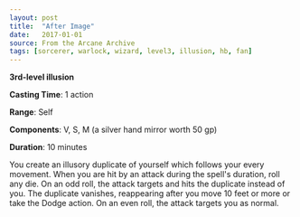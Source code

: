 ```yaml
---
layout: post
title:  "After Image"
date:   2017-01-01
source: From the Arcane Archive
tags: [sorcerer, warlock, wizard, level3, illusion, hb, fan]
---
```


**3rd-level illusion**

**Casting Time**: 1 action

**Range**: Self

**Components**: V, S, M (a silver hand mirror worth 50 gp)

**Duration**: 10 minutes

You create an illusory duplicate of yourself which follows your every movement. When you are hit by an attack during the spell's duration, roll any die. On an odd roll, the attack targets and hits the duplicate instead of you. The duplicate vanishes, reappearing after you move 10 feet or more or take the Dodge action. On an even roll, the attack targets you as normal.
